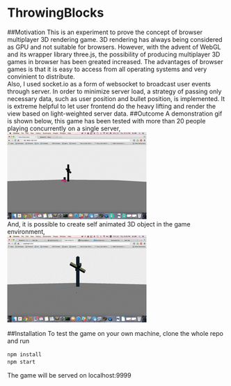 # ThrowingBlocks
##Motivation
This is an experiment to prove the concept of browser multiplayer 3D rendering game. 3D rendering has always being considered as GPU and not suitable for browsers. However, with the advent of WebGL and its wrapper library three.js, the possibility of producing multiplayer 3D games in browser has been greated increased. The advantages of browser games is that it is easy to access from all operating systems and very convinient to distribute.  
Also, I used socket.io as a form of websocket to broadcast user events through server. In order to minimize server load, a strategy of passing only necessary data, such as user position and bullet position, is implemented. It is extreme helpful to let user frontend do the heavy lifting and render the view based on light-weighted server data.
##Outcome
A demonstration gif is shown below, this game has been tested with more than 20 people playing concurrently on a single server,  
![alt text](https://github.com/bosonX/ThrowingBlocks/raw/master/img/throw.gif "Throw")  
And, it is possible to create self animated 3D object in the game environment,  
![alt text](https://github.com/bosonX/ThrowingBlocks/raw/master/img/animate.gif "Animate")  

##Installation
To test the game on your own machine, clone the whole repo and run
```javascript
npm install
npm start
```
The game will be served on localhost:9999
